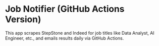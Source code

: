 # Job Notifier (GitHub Actions Version)

This app scrapes StepStone and Indeed for job titles like Data Analyst, AI Engineer, etc., and emails results daily via GitHub Actions.
